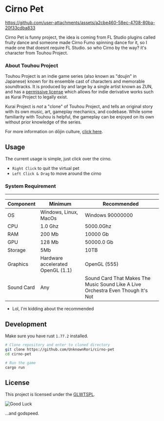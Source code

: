 # Cirno Pet



https://github.com/user-attachments/assets/a2cbe460-58ec-4708-80ba-20f33cdba833



Cirno Pet is funny project, the idea is coming from FL Studio plugins called fruity dance and someone made Cirno Fumo spinning dance for it, 
so I made one that doesnt require FL Studio. so who Cirno by the way? it's character from Touhou Project.

### About Touhou Project

Touhou Project is an indie game series (also known as "doujin" in Japanese)
known for its ensemble cast of characters and memorable soundtracks.
It is produced by and large by a single artist known as ZUN, and has a
[permissive license](https://en.touhouwiki.net/wiki/Touhou_Wiki:Copyrights#Copyright_status.2FTerms_of_Use_of_the_Touhou_Project>)
which allows for indie derivative works such as Kurai Project to legally exist.

Kurai Project is *not* a "clone" of Touhou Project, and tells an original story with its own
music, art, gameplay mechanics, and codebase. While some familiarity with Touhou
is helpful, the gameplay can be enjoyed on its own without prior knowledge of
the series.

For more information on dōjin culture,
[click here](https://en.wikipedia.org/wiki/D%C5%8Djin).

## Usage

The current usage is simple, just click over the cirno.

- `Right Click` to quit the virtual pet
- `Left Click & Drag` to move around the cirno


### System Requirement

---------------------------------------------------------------
| Component |   Minimum                        | Recommended |
|-----------|----------------------------------|-------------|
|    OS     |   Windows, Linux, MacOs          |   Windows 90000000 |
|    CPU    |   1.0 Ghz                        |   5000.0Ghz |
|    RAM    |   200 Mb                         |   10000 Gb  |
|    GPU    |   128 Mb                         |   50000.0 Gb|
|  Storage  |   5Mb                            |   10TB      |
|  Graphics | Hardware accelerated OpenGL (1.1)| OpenGL (555)|
| Sound Card|   Any                            | Sound Card That Makes The Music Sound Like A Live Orchestra Even Though It's Not |

* Lol, I'm kidding about the recommended

## Development

Make sure you have rust `1.77.2` installed.

```sh
# Clone repository and enter to cloned directory
git clone https://github.com/UnknownRori/cirno-pet
cd cirno-pet

# Run the game
cargo run
```

## License

This project is licensed under the [GLWTSPL](/LICENSE).

![Good Luck](https://github.com/me-shaon/GLWTPL/raw/master/good-luck.gif)

...and godspeed.
